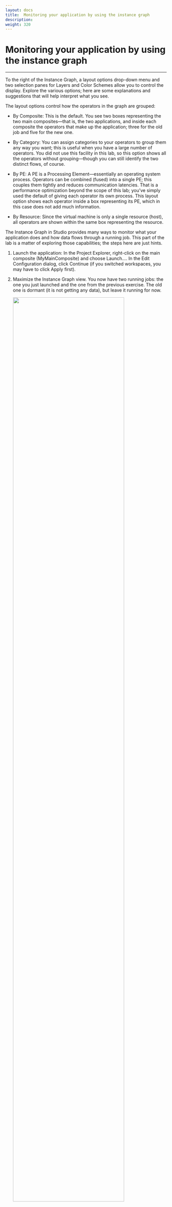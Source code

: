 ```yaml
---
layout: docs
title:  Monitoring your application by using the instance graph
description:
weight: 320
---
```


# Monitoring your application by using the instance graph
---
To the right of the Instance Graph, a layout options drop-down menu and two selection panes for Layers and Color Schemes allow you to control the display. Explore the various options; here are some explanations and suggestions that will help interpret what you see.

The layout options control how the operators in the graph are grouped:

* By Composite: This is the default. You see two boxes representing the two main composites—that is, the two applications, and inside each composite the operators that make up the application; three for the old job and five for the new one.

* By Category: You can assign categories to your operators to group them any way you want; this is useful when you have a large number of operators. You did not use this facility in this lab, so this option shows all the operators without grouping—though you can still identify the two distinct flows, of course.

* By PE: A PE is a Processing Element—essentially an operating system process. Operators can be combined (fused) into a single PE; this couples them tightly and reduces communication latencies. That is a performance optimization beyond the scope of this lab; you’ve simply used the default of giving each operator its own process. This layout option shows each operator inside a box representing its PE, which in this case does not add much information.

* By Resource: Since the virtual machine is only a single resource (host), all operators are shown within the same box representing the resource.


The Instance Graph in Studio provides many ways to monitor what your application does and how data flows through a running job. This part of the lab is a matter of exploring those capabilities; the steps here are just hints.

1. Launch the application: In the Project Explorer, right-click on the main composite (MyMainComposite) and choose Launch…. In the Edit Configuration dialog, click Continue (if you switched workspaces, you may have to click Apply first).

1. Maximize the Instance Graph view. You now have two running jobs: the one you just launched and the one from the previous exercise. The old one is dormant (it is not getting any data), but leave it running for now.

    <img width="85%" src="/tutorials/images/Lab2/1.JPG"/>


1. For the rest of this exercise, keep the layout set to Composite.

    In the Layers box, only the Alert layer is relevant; it should be checked. The other, Consistent Region, is beyond the current scope (it has to do with guaranteed tuple delivery); checked or unchecked, it will have no bearing on this lab.

    Move on to the Color Schemes. Note that they are mutually exclusive (you can only check one at a time), and you cannot interact with the checkboxes on the individual colors under each scheme. It is possible, however, to add new color schemes, and to edit existing ones. The color schemes assign colors to the operators based on their properties (the PE or job they belong to, the resource they run on, etc.) or on metrics—counters maintained by the Streams runtime to monitor diagnostic statistics, which are refreshed periodically and present a real-time view of the instance. This is extremely helpful in identifying problems quickly, especially in a large, complex graph.

1. The default color scheme is Health. Expand the twisty for Health in the Color Schemes pane: green indicates that the operators (actually, their PEs) are healthy, meaning that there are no errors and they are up and running and ready to process data. You may have noticed when launching an application that the operators are red and yellow before they turn green; this reflects the initialization process, during which a PE may be waiting for another to finish loading before a stream connection can be made, for example.

1. Check the Flow Under 100 [nTuples/s] color scheme. All operators (most likely) turn black, indicating that no tuples are flowing. This is because it has been more than 45 seconds or so since you launched the application; despite the throttling it finished reading the entire file.

    You will need to supply more data. This is easy enough to do by making the same file appear multiple times in the source directory. You can manually do this by making copies of the file in the same directory, using the File Browser or using the command line in a Terminal window.

    A better trick is to update the file’s time stamp at regular intervals: each time the DirectoryScan operator sees the file with a new time stamp, it treats it as a whole new file and passes the file path into the FileSource operator. The lab installation provides a desktop launcher that does this at 45-second intervals (about the time it takes the Streams job to read the file), and keeps doing it until you cancel it. This has the effect of simulating an infinite data feed, even though it’s really the same file over and over. You can let this run for the duration of the lab; it does not copy any data and will not fill up the disk.

1. On the desktop, double-click the Infinite Source launcher.     (Move or minimize the Studio window to see it.)

    A Terminal window pops up; leave it up as long as you want data to flow. (It’s OK to minimize it.) To cancel, close the window or type Ctrl+C when the window has the keyboard focus.

1. Maximize the Studio window again and look at the Instance Graph view.

    After a slight delay (the DirectoryScan operator scans every five seconds), the colors change in the new job; the old job stays black, as it is not designed to read more than one file. The colors are mostly yellow (31-40) for Throttled and Filtered, and brown (1-5) for Writer. It makes sense for the rate after the Filter operator to be lower, as only a subset of tuples makes it through.
  
    <img width="75%" src="/tutorials/images/Lab2/2.JPG"/>

1. Check the nFinalPunctsSubmitted color scheme. A Final Punctuation marker is a special message (not a tuple), generated by any operator to indicate that a stream will no longer carry new tuples. This marker travels downstream through the graph; any operator that has received one on every one of its input ports (every operator you’ve used so far has only one input port) is from then on dormant and ready to shut down, and in turn submits a Final Punctuation. Operators without output ports, like the FileSink, do not support this metric, so they are not colored by this scheme.

    Notice that the operators in the old job are now black, indicating that they have submitted a Final Punctuation; this happened when the FileSource reached the end of the input file. The operators in the current job are green (no Final Punctuation) because they have not reached the end of the input data, and never will: there is no way to know when another file will appear in the source directory.

1. Now you might as well get rid of the old job; you don’t want it cluttering up your Instance Graph any further. There are at least three options.

    * If you just want to remove some clutter, simply collapse the main composite by clicking the   minimize button in the title bar of the composite.

    * If you want it to disappear from view altogether but are not ready to cancel the job, just filter it out of the graph display: click the   Filter graph… button in the Instance Graph view’s toolbar; in the Instance Graph Filter dialog, check only the most recent job under Job ID Filter, and click OK.

    * To cancel the job completely, right-click anywhere in the main composite and choose Cancel job; in the Confirm dialog, click Yes.

 {% include nextPageFinder.html context=page.url %}
 
